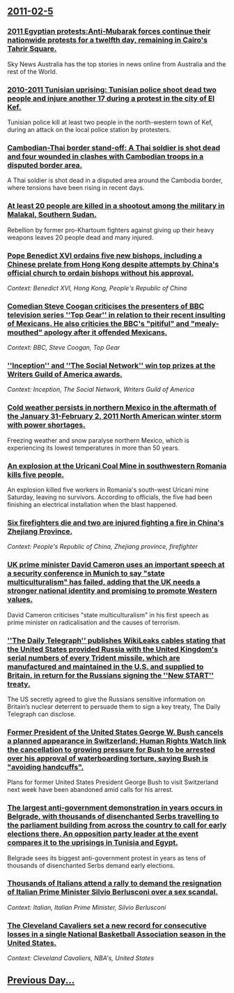 ## [2011-02-5](/news/2011/02/5/index.md)

### [2011 Egyptian protests:Anti-Mubarak forces continue their nationwide protests for a twelfth day, remaining in Cairo's Tahrir Square. ](/news/2011/02/5/2011-egyptian-protests-panti-mubarak-forces-continue-their-nationwide-protests-for-a-twelfth-day-remaining-in-cairo-s-tahrir-square.md)
Sky News Australia has the top stories in news online from Australia and the rest of the World.

### [2010-2011 Tunisian uprising: Tunisian police shoot dead two people and injure another 17 during a protest in the city of El Kef. ](/news/2011/02/5/2010a2011-tunisian-uprising-tunisian-police-shoot-dead-two-people-and-injure-another-17-during-a-protest-in-the-city-of-el-kef.md)
Tunisian police kill at least two people in the north-western town of Kef, during an attack on the local police station by protesters.

### [Cambodian-Thai border stand-off: A Thai soldier is shot dead and four wounded in clashes with Cambodian troops in a disputed border area. ](/news/2011/02/5/cambodianathai-border-stand-off-a-thai-soldier-is-shot-dead-and-four-wounded-in-clashes-with-cambodian-troops-in-a-disputed-border-area.md)
A Thai soldier is shot dead in a disputed area around the Cambodia border, where tensions have been rising in recent days.

### [At least 20 people are killed in a shootout among the military in Malakal, Southern Sudan. ](/news/2011/02/5/at-least-20-people-are-killed-in-a-shootout-among-the-military-in-malakal-southern-sudan.md)
Rebellion by former pro-Khartoum fighters against giving up their heavy weapons leaves 20 people dead and many injured.

### [Pope Benedict XVI ordains five new bishops, including a Chinese prelate from Hong Kong despite attempts by China's official church to ordain bishops without his approval. ](/news/2011/02/5/pope-benedict-xvi-ordains-five-new-bishops-including-a-chinese-prelate-from-hong-kong-despite-attempts-by-china-s-official-church-to-ordain.md)
_Context: Benedict XVI, Hong Kong, People's Republic of China_

### [Comedian Steve Coogan criticises the presenters of BBC television series ''Top Gear'' in relation to their recent insulting of Mexicans. He also criticies the BBC's "pitiful" and "mealy-mouthed" apology after it offended Mexicans. ](/news/2011/02/5/comedian-steve-coogan-criticises-the-presenters-of-bbc-television-series-top-gear-in-relation-to-their-recent-insulting-of-mexicans-he.md)
_Context: BBC, Steve Coogan, Top Gear_

### [''Inception'' and ''The Social Network'' win top prizes at the Writers Guild of America awards. ](/news/2011/02/5/inception-and-the-social-network-win-top-prizes-at-the-writers-guild-of-america-awards.md)
_Context: Inception, The Social Network, Writers Guild of America_

### [Cold weather persists in northern Mexico in the aftermath of the January 31-February 2, 2011 North American winter storm with power shortages. ](/news/2011/02/5/cold-weather-persists-in-northern-mexico-in-the-aftermath-of-the-january-31afebruary-2-2011-north-american-winter-storm-with-power-shorta.md)
Freezing weather and snow paralyse northern Mexico, which is experiencing its lowest temperatures in more than 50 years.

### [An explosion at the Uricani Coal Mine in southwestern Romania kills five people. ](/news/2011/02/5/an-explosion-at-the-uricani-coal-mine-in-southwestern-romania-kills-five-people.md)
An&#x20;explosion&#x20;killed&#x20;five&#x20;workers&#x20;in&#x20;Romania&#x27;s&#x20;south-west&#x20;Uricani&#x20;mine&#x20;Saturday,&#x20;leaving&#x20;no&#x20;survivors.&#x20;According&#x20;to&#x20;officials,&#x20;the&#x20;five&#x20;had&#x20;been&#x20;finishing&#x20;an&#x20;electrical&#x20;installation&#x20;when&#x20;the&#x20;blast&#x20;happened.

### [Six firefighters die and two are injured fighting a fire in China's Zhejiang Province. ](/news/2011/02/5/six-firefighters-die-and-two-are-injured-fighting-a-fire-in-china-s-zhejiang-province.md)
_Context: People's Republic of China, Zhejiang province, firefighter_

### [UK prime minister David Cameron uses an important speech at a security conference in Munich to say "state multiculturalism" has failed, adding that the UK needs a stronger national identity and promising to promote Western values. ](/news/2011/02/5/uk-prime-minister-david-cameron-uses-an-important-speech-at-a-security-conference-in-munich-to-say-state-multiculturalism-has-failed-addi.md)
David Cameron criticises &quot;state multiculturalism&quot; in his first speech as prime minister on radicalisation and the causes of terrorism.

### [''The Daily Telegraph'' publishes WikiLeaks cables stating that the United States provided Russia with the United Kingdom's serial numbers of every Trident missile, which are manufactured and maintained in the U.S. and supplied to Britain, in return for the Russians signing the ''New START'' treaty. ](/news/2011/02/5/the-daily-telegraph-publishes-wikileaks-cables-stating-that-the-united-states-provided-russia-with-the-united-kingdom-s-serial-numbers-o.md)
The US secretly agreed to give the Russians sensitive information on Britain&rsquo;s nuclear deterrent to persuade them to sign a key treaty, The Daily Telegraph can disclose.

### [Former President of the United States George W. Bush cancels a planned appearance in Switzerland; Human Rights Watch link the cancellation to growing pressure for Bush to be arrested over his approval of waterboarding torture, saying Bush is "avoiding handcuffs". ](/news/2011/02/5/former-president-of-the-united-states-george-w-bush-cancels-a-planned-appearance-in-switzerland-human-rights-watch-link-the-cancellation-t.md)
Plans for former United States President George Bush to visit Switzerland next week have been abandoned amid calls for his arrest.

### [The largest anti-government demonstration in years occurs in Belgrade, with thousands of disenchanted Serbs travelling to the parliament building from across the country to call for early elections there. An opposition party leader at the event compares it to the uprisings in Tunisia and Egypt. ](/news/2011/02/5/the-largest-anti-government-demonstration-in-years-occurs-in-belgrade-with-thousands-of-disenchanted-serbs-travelling-to-the-parliament-bui.md)
Belgrade sees its biggest anti-government protest in years as tens of thousands of disenchanted Serbs demand early elections.

### [Thousands of Italians attend a rally to demand the resignation of Italian Prime Minister Silvio Berlusconi over a sex scandal. ](/news/2011/02/5/thousands-of-italians-attend-a-rally-to-demand-the-resignation-of-italian-prime-minister-silvio-berlusconi-over-a-sex-scandal.md)
_Context: Italian, Italian Prime Minister, Silvio Berlusconi_

### [The Cleveland Cavaliers set a new record for consecutive losses in a single National Basketball Association season in the United States. ](/news/2011/02/5/the-cleveland-cavaliers-set-a-new-record-for-consecutive-losses-in-a-single-national-basketball-association-season-in-the-united-states.md)
_Context: Cleveland Cavaliers, NBA's, United States_

## [Previous Day...](/news/2011/02/4/index.md)

